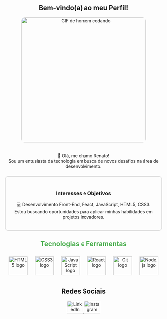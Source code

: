 <h2 align="center">Bem-vindo(a) ao meu Perfil!</h2>

<div align="center">
  <img src="https://media.giphy.com/media/qgQUggAC3Pfv687qPC/giphy.gif" alt="GIF de homem codando" width="400" style="border-radius: 10px; animation: float 3s ease-in-out infinite; margin-bottom: 20px;" />
</div>

<p align="center">
  👋 Olá, me chamo Renato!<br>
  Sou um entusiasta da tecnologia em busca de novos desafios na área de desenvolvimento.
</p>

###

<div align="center" style="border: 2px solid #ddd; padding: 20px; border-radius: 10px;">
  <h3>Interesses e Objetivos</h3>
  <p>
    💻 Desenvolvimento Front-End, React, JavaScript, HTML5, CSS3.<br>
    Estou buscando oportunidades para aplicar minhas habilidades em projetos inovadores.
  </p>
</div>

###

<h2 align="center" style="color: #4CAF50;">Tecnologias e Ferramentas</h2>

<div align="center">
  <img src="https://cdn.jsdelivr.net/gh/devicons/devicon/icons/html5/html5-original.svg" height="60" alt="HTML5 logo" style="margin: 10px;" />
  <img src="https://cdn.jsdelivr.net/gh/devicons/devicon/icons/css3/css3-original.svg" height="60" alt="CSS3 logo" style="margin: 10px;" />
  <img src="https://cdn.jsdelivr.net/gh/devicons/devicon/icons/javascript/javascript-original.svg" height="60" alt="JavaScript logo" style="margin: 10px;" />
  <img src="https://cdn.jsdelivr.net/gh/devicons/devicon/icons/react/react-original.svg" height="60" alt="React logo" style="margin: 10px;" />
  <img src="https://cdn.jsdelivr.net/gh/devicons/devicon/icons/git/git-original.svg" height="60" alt="Git logo" style="margin: 10px;" />
  <img src="https://cdn.jsdelivr.net/gh/devicons/devicon/icons/nodejs/nodejs-original.svg" height="60" alt="Node.js logo" style="margin: 10px;" />
</div>

###

<h2 align="center">Redes Sociais</h2>

<div align="center">
  <a href="https://www.linkedin.com/in/renato-paiva2022/" target="_blank">
    <img src="https://raw.githubusercontent.com/maurodesouza/profile-readme-generator/master/src/assets/icons/social/linkedin/default.svg" width="52" height="40" alt="LinkedIn logo" />
  </a>
  <a href="https://www.instagram.com/natoo23/" target="_blank">
    <img src="https://raw.githubusercontent.com/maurodesouza/profile-readme-generator/master/src/assets/icons/social/instagram/default.svg" width="52" height="40" alt="Instagram logo" />
  </a>
</div>



